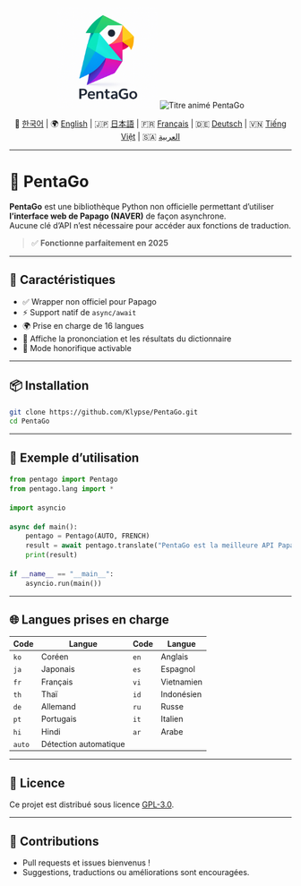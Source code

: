 <div align="center">

<img src="https://raw.githubusercontent.com/Klypse/PentaGo/main/assets/pentago-logo.png" width="180" alt="Logo de PentaGo" />

<img src="https://readme-typing-svg.demolab.com?font=Orbitron&size=30&duration=3000&pause=1000&color=00FFFF&center=true&vCenter=true&width=800&lines=PentaGo+-+API+Papago+Asynchrone+Non+Officielle" alt="Titre animé PentaGo" />

📘 [한국어](./README.md) | 🌍 [English](./README_en.md) | 🇯🇵 [日本語](./README_ja.md) | 🇫🇷 [Français](./README_fr.md) | 🇩🇪 [Deutsch](./README_de.md) | 🇻🇳 [Tiếng Việt](./README_vi.md) | 🇸🇦 [العربية](./README_ar.md)

</div>

---

# 🧠 PentaGo

**PentaGo** est une bibliothèque Python non officielle permettant d’utiliser **l’interface web de Papago (NAVER)** de façon asynchrone.  
Aucune clé d’API n’est nécessaire pour accéder aux fonctions de traduction.

> ✅ **Fonctionne parfaitement en 2025**

---

## 🚀 Caractéristiques

- ✅ Wrapper non officiel pour Papago
- ⚡ Support natif de `async/await`
- 🌍 Prise en charge de 16 langues
- 💬 Affiche la prononciation et les résultats du dictionnaire
- 🙇 Mode honorifique activable

---

## 📦 Installation

```bash
git clone https://github.com/Klypse/PentaGo.git
cd PentaGo
```

---

## 🧪 Exemple d’utilisation

```python
from pentago import Pentago
from pentago.lang import *

import asyncio

async def main():
    pentago = Pentago(AUTO, FRENCH)
    result = await pentago.translate("PentaGo est la meilleure API Papago non officielle en 2025.", honorific=True)
    print(result)

if __name__ == "__main__":
    asyncio.run(main())
```

---

## 🌐 Langues prises en charge

| Code   | Langue       | Code   | Langue       |
|--------|--------------|--------|--------------|
| `ko`   | Coréen       | `en`   | Anglais      |
| `ja`   | Japonais     | `es`   | Espagnol     |
| `fr`   | Français     | `vi`   | Vietnamien   |
| `th`   | Thaï         | `id`   | Indonésien   |
| `de`   | Allemand     | `ru`   | Russe        |
| `pt`   | Portugais    | `it`   | Italien      |
| `hi`   | Hindi        | `ar`   | Arabe        |
| `auto` | Détection automatique |        |        |

---

## 📄 Licence

Ce projet est distribué sous licence [GPL-3.0](LICENSE).

---

## 🤝 Contributions

- Pull requests et issues bienvenus !
- Suggestions, traductions ou améliorations sont encouragées.
